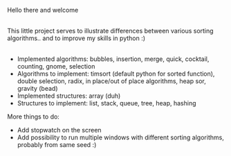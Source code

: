 Hello there and welcome <br> <br>

This little project serves to illustrate differences between various sorting algorithms.. and to improve my skills in python :) <br> <br>

* Implemented algorithms: bubbles, insertion, merge, quick, cocktail, counting, gnome, selection  <br>
* Algorithms to implement: timsort (default python for sorted function), double selection, radix, in place/out of place algorithms, heap sor, gravity (bead) <br>
* Implemented structures: array (duh) <br>
* Structures to implement: list, stack, queue, tree, heap, hashing <br>

More things to do: <br>
* Add stopwatch on the screen
* Add possibility to run multiple windows with different sorting algorithms, probably from same seed :)